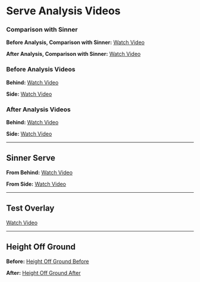 # Serve Analysis Videos


### Comparison with Sinner

**Before Analysis, Comparison with Sinner:**
[Watch Video](https://www.dropbox.com/scl/fi/fugfyvih6f9closdaru4l/p0-before-vs-sinner.mp4?rlkey=1xaumfwy893vc13q9jxo5yvxl&st=k6xm6vjv&dl=0)

**After Analysis, Comparison with Sinner:**
[Watch Video](https://www.dropbox.com/scl/fi/dqgos8ain3xir5cuwenq6/p0-after-vs-sinner.mp4?rlkey=074ya652h919rozgmd5lkvdx5&st=4pxwel1t&dl=0)

### Before Analysis Videos

**Behind:**
[Watch Video](https://www.dropbox.com/scl/fi/4np66wy2pqqbj3shbochi/before_behind.avi?rlkey=6fpkzsj9k9g73tg6fiabj1ykg&st=dlqv8txz&dl=0)

**Side:**
[Watch Video](https://www.dropbox.com/scl/fi/gefxovbn02uwc1q3pq3jo/before_side.avi?rlkey=4vncuncw3f3n25mdg1wd1u2rw&st=q3bfaole&dl=0)

### After Analysis Videos

**Behind:**
[Watch Video](https://www.dropbox.com/scl/fi/lrr3aq41ftdubu5knwmud/after_back.avi?rlkey=kzm9a4h9opjoptv1wxfp7p5d4&st=4885q7un&dl=0)

**Side:**
[Watch Video](https://www.dropbox.com/scl/fi/t1hmyz6ccy1jqaudm2oig/after_side.avi?rlkey=jnuobqdxmuaava81etp2f0ib1&st=g0vssraw&dl=0)

---

## Sinner Serve

**From Behind:**
[Watch Video](https://www.dropbox.com/scl/fi/x7bdhu0lfpwwg59uyq22p/backsinner.avi?rlkey=568bvs31lmufwqghokb1wm9yx&st=n1ubiha8&dl=0)

**From Side:**
[Watch Video](https://www.dropbox.com/scl/fi/jtj690vltbkl85p6jukcc/sidesinner.avi?rlkey=0p6tl7kdr1ahq03u8p2aetvve&st=oussdgkq&dl=0)

---

## Test Overlay

[Watch Video](https://www.dropbox.com/scl/fi/c0hqu4qwbt1zkhwy5ovuy/output.mp4?rlkey=6kkfrsobd2izpx29r3xz60imo&st=sbf2es46&dl=0)

---

## Height Off Ground

**Before:**
[Height Off Ground Before](https://www.dropbox.com/scl/fi/i8mx07eg8xzmoum8uua62/height_off_ground_before.png?rlkey=shkqy5bfikoywrrii1tqo18gb&st=2y3jngoi&dl=0)

**After:**
[Height Off Ground After](https://www.dropbox.com/scl/fi/2spx0fx0jtp7hw2na4n2h/height_off_ground_after.png?rlkey=d44h8422prdo3xtjdxqg5iub3&st=z7lnkt6b&dl=0)






